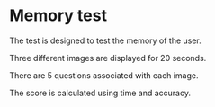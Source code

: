 # Memory test

The test is designed to test the memory of the user.

Three different images are displayed for 20 seconds.

There are 5 questions associated with each image.

The score is calculated using time and accuracy.


